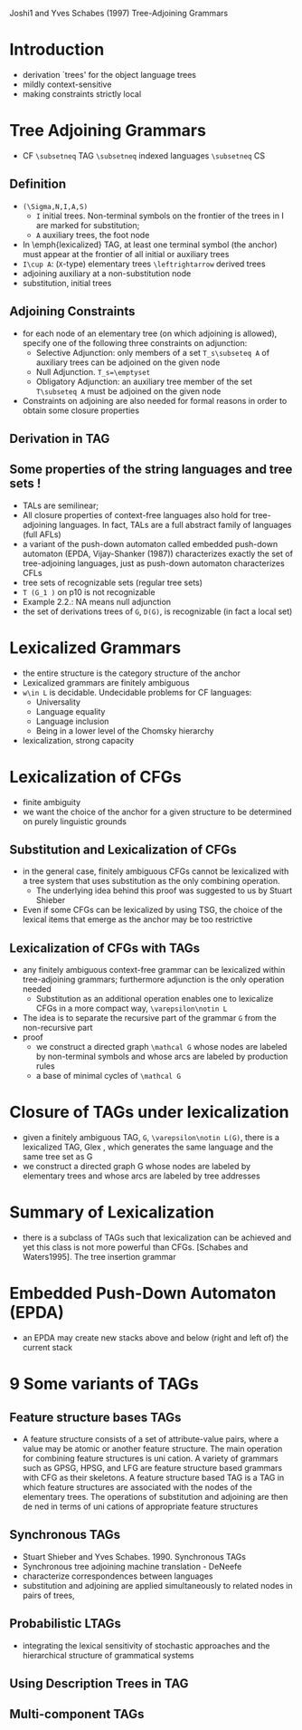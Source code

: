 Joshi1 and Yves Schabes (1997)
Tree-Adjoining Grammars

# Introduction

* derivation `trees' for the object language trees
* mildly context-sensitive
* making constraints strictly local

# Tree Adjoining Grammars

* CF `\subsetneq` TAG `\subsetneq` indexed languages `\subsetneq` CS

## Definition

* `(\Sigma,N,I,A,S)`
  * `I` initial trees. Non-terminal symbols on the frontier of the trees in I
    are marked for substitution;
  * `A` auxiliary trees, the foot node
* In \emph{lexicalized} TAG, at least one terminal symbol (the anchor) must
  appear at the frontier of all initial or auxiliary trees
* `I\cup A`: (`X`-type) elementary trees `\leftrightarrow` derived trees
* adjoining auxiliary at a non-substitution node
* substitution, initial trees

## Adjoining Constraints

* for each node of an elementary tree (on which adjoining is allowed), specify
  one of the following three constraints on adjunction:
  * Selective Adjunction: only members of a set `T_s\subseteq A` of auxiliary
    trees can be adjoined on the given node
  * Null Adjunction. `T_s=\emptyset`
  * Obligatory Adjunction: an auxiliary tree member of the set `T\subseteq A`
    must be adjoined on the given node
* Constraints on adjoining are also needed for formal reasons in order to
  obtain some closure properties

## Derivation in TAG

## Some properties of the string languages and tree sets !

* TALs are semilinear;
* All closure properties of context-free languages also hold for tree-adjoining
  languages. In fact, TALs are a full abstract family of languages (full AFLs)
* a variant of the push-down automaton called embedded push-down automaton
  (EPDA, Vijay-Shanker (1987)) characterizes exactly the set of tree-adjoining
  languages, just as push-down automaton characterizes CFLs
* tree sets of recognizable sets (regular tree sets)
* `T (G_1 )` on p10 is not recognizable
* Example 2.2.: NA means null adjunction
* the set of derivations trees of `G`, `D(G)`, is recognizable
  (in fact a local set)

# Lexicalized Grammars

* the entire structure is the category structure of the anchor
* Lexicalized grammars are finitely ambiguous
* `w\in L` is decidable. Undecidable problems for CF languages:
  * Universality
  * Language equality
  * Language inclusion
  * Being in a lower level of the Chomsky hierarchy
* lexicalization, strong capacity

# Lexicalization of CFGs

* finite ambiguity
* we want the choice of the anchor for a given structure to be determined on
  purely linguistic grounds

## Substitution and Lexicalization of CFGs

* in the general case, finitely ambiguous CFGs cannot be lexicalized with a
  tree system that uses substitution as the only combining operation.
  * The underlying idea behind this proof was suggested to us by Stuart Shieber
* Even if some CFGs can be lexicalized by using TSG, the choice of the lexical
  items that emerge as the anchor may be too restrictive

## Lexicalization of CFGs with TAGs

* any finitely ambiguous context-free grammar can be lexicalized within
  tree-adjoining grammars; furthermore adjunction is the only operation needed
  * Substitution as an additional operation enables one to lexicalize CFGs in a
    more compact way, `\varepsilon\notin L`
* The idea is to separate the recursive part of the grammar `G` from the
  non-recursive part
* proof
  * we construct a directed graph `\mathcal G` whose nodes are labeled by
    non-terminal symbols and whose arcs are labeled by production rules
  * a base of minimal cycles of `\mathcal G`

# Closure of TAGs under lexicalization

* given a finitely ambiguous TAG, `G`, `\varepsilon\notin L(G)`, there is a
  lexicalized TAG, Glex , which generates the same language and the same tree
  set as G
* we construct a directed graph G whose nodes are labeled by elementary trees
  and whose arcs are labeled by tree addresses

# Summary of Lexicalization

* there is a subclass of TAGs such that lexicalization can be achieved and yet
  this class is not more powerful than CFGs. [Schabes and Waters1995]. The tree
  insertion grammar

# Embedded Push-Down Automaton (EPDA)

* an EPDA may create new stacks above and below (right and left of) the current
  stack

# 9 Some variants of TAGs

## Feature structure bases TAGs

* A feature structure consists of a set of attribute-value pairs, where a value
  may be atomic or another feature structure. The main operation for combining
  feature structures is uni cation. A variety of grammars such as GPSG, HPSG,
  and LFG are feature structure based grammars with CFG as their skeletons. A
  feature structure based TAG is a TAG in which feature structures are
  associated with the nodes of the elementary trees. The operations of
  substitution and adjoining are then de ned in terms of uni cations of
  appropriate feature structures

## Synchronous TAGs

* Stuart Shieber and Yves Schabes. 1990. Synchronous TAGs
* Synchronous tree adjoining machine translation - DeNeefe
* characterize correspondences between languages
* substitution and adjoining are applied simultaneously to related nodes in
  pairs of trees,

## Probabilistic LTAGs

* integrating the lexical sensitivity of stochastic approaches and the
  hierarchical structure of grammatical systems

## Using Description Trees in TAG

## Multi-component TAGs
